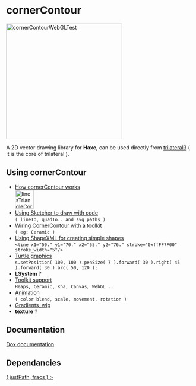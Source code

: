 # cornerContour
<img width="312" alt="cornerContourWebGLTest" src="https://user-images.githubusercontent.com/20134338/129176704-f2efc633-e5bb-4c81-b6d3-4169be28bbad.png">

A 2D vector drawing library for **Haxe**, can be used directly from [trilateral3](https://github.com/nanjizal/trilateral3) ( it is the core of trilateral ).
  
## Using cornerContour
- [How cornerContour works](readMore/workings.md#cornercontour-workings)  
  <img width="50" alt="linesTriangleCorners" src="https://user-images.githubusercontent.com/20134338/129178177-05f65df8-c780-40ab-829d-e92e0221fc7c.png">
- [Using Sketcher to draw with code](readMore/sketcher.md#sketcher---drawing-with-cornercontour)  
  ```( lineTo, quadTo.. and svg paths )```
- [Wiring CornerContour with a toolkit](readMore/withCeramic.md#wiring-up-to-toolkit)  
  ```( eg: Ceramic )```
- [Using ShapeXML for creating simple shapes](readMore/shapeXML.md#using-the-svg-shapexml-in-addition-to-path)  
  ```<line x1="50." y1="70." x2="55." y2="76." stroke="0xffFF7F00" stroke_width="5"/>```
- [Turtle graphics](readMore/turtle.md#using-sketcher-with-turtle-style-graphics)  
  ```s.setPosition( 100, 100 ).penSize( 7 ).forward( 30 ).right( 45 ).forward( 30 ).arc( 50, 120 );```
- **LSystem** ?
- [Toolkit support](readMore/toolkits.md)  
  ```Heaps, Ceramic, Kha, Canvas, WebGL ..```
- [Animation](readMore/animation.md)  
  ```( color blend, scale, movement, rotation )```
- [Gradients, wip](readMore/gradients.md)
- **texture** ? 
    
## Documentation
[ Dox documentation](https://nanjizal.github.io/cornerContour/pages/)
  
## Dependancies

[ ( justPath, fracs ) > ](readMore/dependancies.md)
